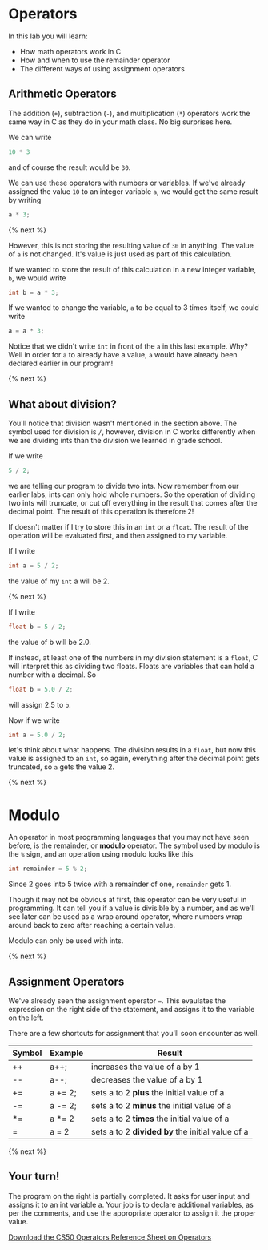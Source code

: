 # Operators

In this lab you will learn:

- How math operators work in C
- How and when to use the remainder operator
- The different ways of using assignment operators

## Arithmetic Operators

The addition (`+`), subtraction (`-`), and multiplication (`*`) operators work the same way in C as they do in your math class. No big surprises here. 

We can write

```c
10 * 3
```

and of course the result would be `30`. 

We can use these operators with numbers or variables. If we've already assigned the value `10` to an integer variable `a`, we would get the same result by writing

```c
a * 3;
```

{% next %}

However, this is not storing the resulting value of `30` in anything. The value of `a` is not changed. It's value is just used as part of this calculation.

If we wanted to store the result of this calculation in a new integer variable, `b`, we would write

```c
int b = a * 3;
```

If we wanted to change the variable, `a` to be equal to 3 times itself, we could write

```c
a = a * 3;
```

Notice that we didn't write `int` in front of the `a` in this last example. Why? Well in order for `a` to already have a value, `a` would have already been declared earlier in our program!

{% next %}

## What about division?

You'll notice that division wasn't mentioned in the section above. The symbol used for division is `/`, however, division in C works differently when we are dividing ints than the division we learned in grade school. 

If we write

```c
5 / 2;
```

we are telling our program to divide two ints. Now remember from our earlier labs, ints can only hold whole numbers. So the operation of dividing two ints will truncate, or cut off everything in the result that comes after the decimal point. The result of this operation is therefore 2! 

If doesn't matter if I try to store this in an `int` or a `float`. The result of the operation will be evaluated first, and then assigned to my variable.

If I write

```c
int a = 5 / 2;
```

the value of my `int` a will be 2.

{% next %}

If I write

```c
float b = 5 / 2;
```

the value of b will be 2.0.

If instead, at least one of the numbers in my division statement is a `float`, C will interpret this as dividing two floats. Floats are variables that can hold a number with a decimal. So

```c
float b = 5.0 / 2;
```

will assign 2.5 to `b`.


Now if we write

```c
int a = 5.0 / 2;
```

let's think about what happens. The division results in a `float`, but now this value is assigned to an `int`, so again, everything after the decimal point gets truncated, so `a` gets the value 2.

{% next %}

# Modulo

An operator in most programming languages that you may not have seen before, is the remainder, or **modulo** operator. The symbol used by modulo is the `%` sign, and an operation using modulo looks like this

```c
int remainder = 5 % 2;
```

Since 2 goes into 5 twice with a remainder of one, `remainder` gets 1.

Though it may not be obvious at first, this operator can be very useful in programming. It can tell you if a value is divisible by a number, and as we'll see later can be used as a wrap around operator, where numbers wrap around back to zero after reaching a certain value.

Modulo can only be used with ints.

{% next %}

## Assignment Operators


We've already seen the assignment operator `=`. This evaulates the expression on the right side of the statement, and assigns it to the variable on the left.

There are a few shortcuts for assignment that you'll soon encounter as well.

| Symbol     | Example      | Result |
| ------------- |------------------| ------- |
| ++           | a++;    | increases the value of a by 1
| --           | a--;    | decreases the value of a by 1
| +=           | a += 2;           | sets a to 2 **plus** the initial value of a|
| -=           | a -= 2;           | sets a to 2 **minus** the initial value of a|
| \*=          | a \*= 2            | sets a to 2 **times** the initial value of a|
| \=          | a \= 2            | sets a to 2 **divided by** the initial value of a|


{% next %}

## Your turn!

The program on the right is partially completed. It asks for user input and assigns it to an int variable a. Your job is to declare additional variables, as per the comments, and use the appropriate operator to assign it the proper value.

<!--
{% spoiler "Doug's video on operators" %}
{% video https://www.youtube.com/watch?v=f1xZf4iJDWE %}
Note: Boolean operators will be discussed in the Boolean Expressions Lab.
{% endspoiler %}
-->

[Download the CS50 Operators Reference Sheet on Operators](https://ap.cs50.school/assets/pdfs/unit1/operators.pdf)
